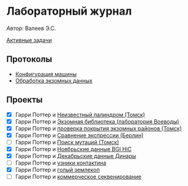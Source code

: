 # Лабораторный журнал

*Автор:* Валеев Э.С.

[Активные задачи](./Active.md)

## Протоколы

* [Конфигурация машины](./Configs.md)
* [Обработка экзомных данных](./ExoCProtocol.md)

## Проекты

- [x] Гарри Поттер и [Неизвестный палиндром (Томск)](./labjournal/Unknown_palindrome.md)
- [x] Гарри Поттер и [Экзомная библиотека (лаборатория Воеводы)](./labjournal/BiblExome.md)
- [x] Гарри Поттер и [проверка покрытия экзомных районов (Томск)](./labjournal/Check_coverage.md)
- [x] Гарри Поттер и [Сравнение экспрессии (Берлин)](./labjournal/Expression_comparison.md)
- [ ] Гарри Поттер и [Поиск мутаций (Томск)](./labjournal/Recombinations_search.md)
- [x] Гарри Поттер и [Ноябрьские данные BGI HiC](./labjournal/NewData.md)
- [x] Гарри Поттер и [Декабрьские данные Динары](./labjournal/December_Dinara.md)
- [ ] Гарри Поттер и [узники контактина](./labjournal/Cntn6.md)
- [x] Гарри Поттер и [голый землекоп](./labjournal/SandPuppy.md)
- [ ] Гарри Поттер и [коммерческое секвенирование](./labjournal/Flood.md)
